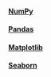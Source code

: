 #### [NumPy](<https://github.com/moinecon/data_science/blob/main/numpy.ipynb>)
#### [Pandas](<https://github.com/moinecon/data_science/blob/main/pandas.ipynb>)
#### [Matplotlib](<https://github.com/moinecon/jupyter/blob/main/matplotlib.ipynb>)
#### [Seaborn](<https://github.com/moinecon/jupyter/blob/main/seaborn.ipynb>)

 
